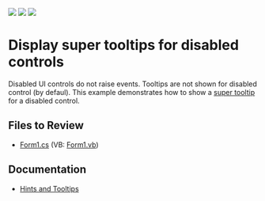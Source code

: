 <!-- default badges list -->
![](https://img.shields.io/endpoint?url=https://codecentral.devexpress.com/api/v1/VersionRange/128615506/13.1.4%2B)
[![](https://img.shields.io/badge/Open_in_DevExpress_Support_Center-FF7200?style=flat-square&logo=DevExpress&logoColor=white)](https://supportcenter.devexpress.com/ticket/details/E521)
[![](https://img.shields.io/badge/📖_How_to_use_DevExpress_Examples-e9f6fc?style=flat-square)](https://docs.devexpress.com/GeneralInformation/403183)
<!-- default badges end -->

# Display super tooltips for disabled controls

Disabled UI controls do not raise events. Tooltips are not shown for disabled control (by defaul). This example demonstrates how to show a [super tooltip](https://docs.devexpress.com/WindowsForms/2398/common-features/tooltips#super-tooltips) for a disabled control.


## Files to Review

* [Form1.cs](./CS/ToolTipController/Form1.cs) (VB: [Form1.vb](./VB/ToolTipController/Form1.vb))


## Documentation

* [Hints and Tooltips](https://docs.devexpress.com/WindowsForms/2398/common-features/tooltips)
